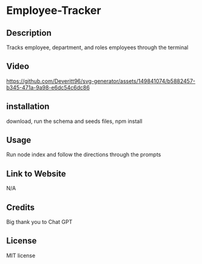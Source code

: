# Employee-Tracker

## Description 

Tracks employee, department, and roles employees through the terminal

## Video



https://github.com/Deveritt96/svg-generator/assets/149841074/b5882457-b345-471a-9a98-e6dc54c6dc86




## installation

download, run the schema and seeds files, npm install

## Usage

Run node index and follow the directions through the prompts


## Link to Website

N/A


## Credits

Big thank you to Chat GPT

## License

MIT license